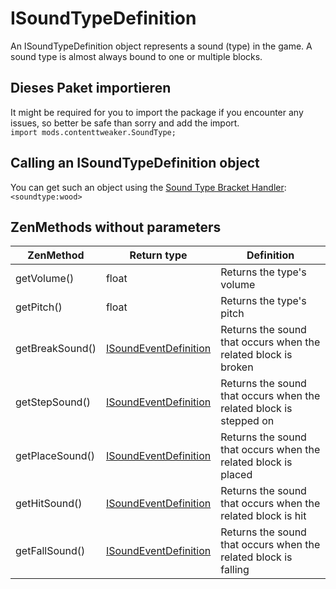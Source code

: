# ISoundTypeDefinition

An ISoundTypeDefinition object represents a sound (type) in the game. A sound type is almost always bound to one or multiple blocks.

## Dieses Paket importieren

It might be required for you to import the package if you encounter any issues, so better be safe than sorry and add the import.  
`import mods.contenttweaker.SoundType;`

## Calling an ISoundTypeDefinition object

You can get such an object using the [Sound Type Bracket Handler](/Mods/ContentTweaker/Vanilla/Brackets/Bracket_Sound_Type/):  
`<soundtype:wood>`

## ZenMethods without parameters

| ZenMethod       | Return type                                                                             | Definition                                                         |
| --------------- | --------------------------------------------------------------------------------------- | ------------------------------------------------------------------ |
| getVolume()     | float                                                                                   | Returns the type's volume                                          |
| getPitch()      | float                                                                                   | Returns the type's pitch                                           |
| getBreakSound() | [ISoundEventDefinition](/Mods/ContentTweaker/Vanilla/Types/Sound/ISoundTypeDefinition/) | Returns the sound that occurs when the related block is broken     |
| getStepSound()  | [ISoundEventDefinition](/Mods/ContentTweaker/Vanilla/Types/Sound/ISoundTypeDefinition/) | Returns the sound that occurs when the related block is stepped on |
| getPlaceSound() | [ISoundEventDefinition](/Mods/ContentTweaker/Vanilla/Types/Sound/ISoundTypeDefinition/) | Returns the sound that occurs when the related block is placed     |
| getHitSound()   | [ISoundEventDefinition](/Mods/ContentTweaker/Vanilla/Types/Sound/ISoundTypeDefinition/) | Returns the sound that occurs when the related block is hit        |
| getFallSound()  | [ISoundEventDefinition](/Mods/ContentTweaker/Vanilla/Types/Sound/ISoundTypeDefinition/) | Returns the sound that occurs when the related block is falling    |
